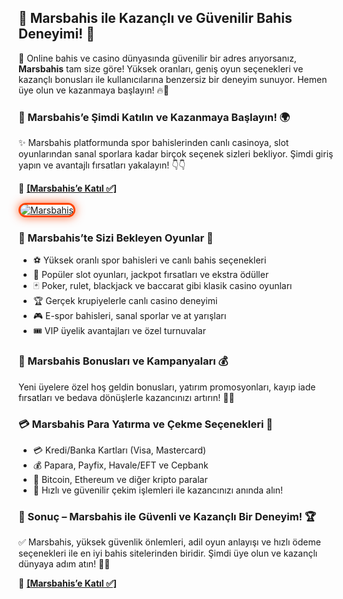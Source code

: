 <h2>🚀 Marsbahis ile Kazançlı ve Güvenilir Bahis Deneyimi! 🎰</h2>
<p>💎 Online bahis ve casino dünyasında güvenilir bir adres arıyorsanız, <strong>Marsbahis</strong> tam size göre! Yüksek oranları, geniş oyun seçenekleri ve kazançlı bonusları ile kullanıcılarına benzersiz bir deneyim sunuyor. Hemen üye olun ve kazanmaya başlayın! 🔥🎉</p>

<h3>🔗 Marsbahis’e Şimdi Katılın ve Kazanmaya Başlayın! 🌍</h3>
<p>✨ Marsbahis platformunda spor bahislerinden canlı casinoya, slot oyunlarından sanal sporlara kadar birçok seçenek sizleri bekliyor. Şimdi giriş yapın ve avantajlı fırsatları yakalayın! 👇👇</p>
<p>🔗 <a href="http://www.redly.vip/3A5tsFl" target="_blank"><strong>[Marsbahis’e Katıl ✅]</strong></a></p>

<a href="http://www.redly.vip/3A5tsFl" title="Marsbahis">
  <img src="https://i.ibb.co/BtMhhf6/g-venligiris.jpg" alt="Marsbahis" style="max-width: 100%; border: 3px solid #ff4500; border-radius: 15px; box-shadow: 0px 0px 15px rgba(255, 69, 0, 0.8);">
</a>

<h3>🌟 Marsbahis’te Sizi Bekleyen Oyunlar 🎯</h3>
<ul>
  <li>⚽ Yüksek oranlı spor bahisleri ve canlı bahis seçenekleri</li>
  <li>🎰 Popüler slot oyunları, jackpot fırsatları ve ekstra ödüller</li>
  <li>🃏 Poker, rulet, blackjack ve baccarat gibi klasik casino oyunları</li>
  <li>🏆 Gerçek krupiyelerle canlı casino deneyimi</li>
  <li>🎮 E-spor bahisleri, sanal sporlar ve at yarışları</li>
  <li>🎟️ VIP üyelik avantajları ve özel turnuvalar</li>
</ul>

<h3>🎁 Marsbahis Bonusları ve Kampanyaları 💰</h3>
<p>Yeni üyelere özel hoş geldin bonusları, yatırım promosyonları, kayıp iade fırsatları ve bedava dönüşlerle kazancınızı artırın! 🚀🎉</p>

<h3>💳 Marsbahis Para Yatırma ve Çekme Seçenekleri 💸</h3>
<ul>
  <li>💳 Kredi/Banka Kartları (Visa, Mastercard)</li>
  <li>💰 Papara, Payfix, Havale/EFT ve Cepbank</li>
  <li>📲 Bitcoin, Ethereum ve diğer kripto paralar</li>
  <li>🔄 Hızlı ve güvenilir çekim işlemleri ile kazancınızı anında alın!</li>
</ul>

<h3>🎯 Sonuç – Marsbahis ile Güvenli ve Kazançlı Bir Deneyim! 🏆</h3>
<p>✅ Marsbahis, yüksek güvenlik önlemleri, adil oyun anlayışı ve hızlı ödeme seçenekleri ile en iyi bahis sitelerinden biridir. Şimdi üye olun ve kazançlı dünyaya adım atın! 🎉🔥</p>

<p>🔗 <a href="http://www.redly.vip/3A5tsFl" target="_blank"><strong>[Marsbahis’e Katıl ✅]</strong></a></p>
